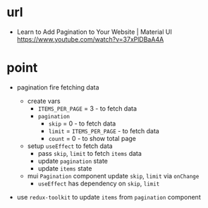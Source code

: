 # url

- Learn to Add Pagination to Your Website | Material UI
  https://www.youtube.com/watch?v=37xPlDBaA4A

# point

- pagination fire fetching data

  - create vars
    - `ITEMS_PER_PAGE` = 3 - to fetch data
    - `pagination`
      - `skip` = 0 - to fetch data
      - `limit` = `ITEMS_PER_PAGE` - to fetch data
      - `count` = 0 - to show total page
  - setup `useEffect` to fetch data
    - pass `skip`, `limit` to fetch `items` data
    - update `pagination` state
    - update `items` state
  - mui `Pagination` component update `skip`, `limit` via `onChange`
    - `useEffect` has dependency on `skip`, `limit`

- use `redux-toolkit` to update `items` from `pagination` component
